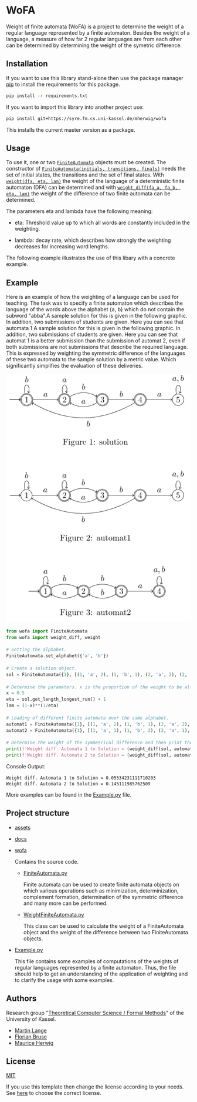 # WoFA
Weight of finite automata (WoFA) is a project to determine the weight of a regular language represented by a finite automaton. Besides the weight of a language, a measure of how far 2 regular languages are from each other can be determined by determining the weight of the symetric difference. 

## Installation

If you want to use this library stand-alone then use the package manager [pip](https://pip.pypa.io/en/stable/) to install the requirements for this package.

```bash
pip install -r requirements.txt 
```

If you want to import this library into another project use:

````bash
pip install git+https://syre.fm.cs.uni-kassel.de/mherwig/wofa
````
This installs the current master version as a package.

## Usage

To use it, one or two [```FiniteAutomata```](./wofa/FiniteAutomata.py) objects must be created. The constructor of [```FiniteAutomata(initials, transitions, finals)```](./wofa/FiniteAutomata.py)  needs the set of initial states, the transitions and the set of final states. With [```weight(dfa, eta, lam)```](./wofa/WeightFiniteAutomata.py) the weight of the language of a deterministic finite automaton (DFA) can be determined and with [```weight_diff(fa_a, fa_b, eta, lam)```](./wofa/WeightFiniteAutomata.py) the weight of the difference of two finite automata can be determined. 

The parameters eta and lambda have the following meaning:
- eta: Threshold value up to which all words are constantly included in the weighting.

- lambda: decay rate, which describes how strongly the weighting decreases for increasing word lengths. 

The following example illustrates the use of this libary with a concrete example.

## Example
Here is an example of how the weighting of a language can be used for teaching. The task was to specify a finite automaton which describes the language of the words above the alphabet {a, b} which do not contain the subword "abba".A sample solution for this is given in the following graphic. In addition, two submissions of students are given. Here you can see that automata 1 A sample solution for this is given in the following graphic. In addition, two submissions of students are given. Here you can see that automat 1 is a better submission than the submission of automat 2, even if both submissions are not submissions that describe the required language. This is expressed by weighting the symmetric difference of the languages of these two automata to the sample solution by a metric value. Which significantly simplifies the evaluation of these deliveries. 

![](./assets/ExampleAutomatas.jpg)

```python   
from wofa import FiniteAutomata
from wofa import weight_diff, weight

# Setting the alphabet.
FiniteAutomata.set_alphabet({'a', 'b'})

# Create a solution object.
sol = FiniteAutomata({1}, [(1, 'a', 2), (1, 'b', 1), (2, 'a', 2), (2, 'b', 3), (3, 'a', 2), (3, 'b', 4), (4, 'b', 1)], {1, 2, 3, 4})

# Determine the parameters. x is the proportion of the weight to be allocated to the constant part.
x = 0.5
eta = sol.get_length_longest_run() + 1
lam = (1-x)**(1/eta)

# Loading of different finite automata over the same alphabet.
automat1 = FiniteAutomata({1}, [(1, 'a', 2), (1, 'b', 1), (2, 'a', 2), (2, 'b', 3), (3, 'a', 2), (3, 'b', 4), (4, 'b', 4), (4, 'b', 2)], {2, 3, 4}))
automat2 = FiniteAutomata({1}, [(1, 'a', 1), (1, 'b', 2), (2, 'a', 1), (2, 'b', 3),              (3, 'b', 2)                          ], {1, 2, 3}))

# Determine the weight of the symmetrical difference and then print the result.
print(f'Weight diff. Automata 1 to Solution = {weight_diff(sol, automat1, eta, lam)[2]}')
print(f'Weight diff. Automata 2 to Solution = {weight_diff(sol, automat2, eta, lam)[2]}')

```

Console Output: 
```
Weight diff. Automata 1 to Solution = 0.05534231111710203
Weight diff. Automata 2 to Solution = 0.145111985762509
```

More examples can be found in the [Example.py](./Example.py) file.

## Project structure
- [assets](./assets)

- [docs](./docs)

- [wofa](./wofa)

  Contains the source code.
    - [FiniteAutomata.py](./wofa/FiniteAutomata.py)

      Finite automata can be used to create finite automata objects on which various operations such as minimization, determinization, complement formation, determination of the symmetric difference and many more can be performed. 

  - [WeightFiniteAutomata.py](./wofa/WeightFiniteAutomata.py)

    This class can be used to calculate the weight of a FiniteAutomata object and the weight of the difference between two FiniteAutomata objects.


- [Example.py](./Example.py)

  This file contains some examples of computations of the weights of regular languages represented by a finite automaton. Thus, the file should help to get an understanding of the application of weighting and to clarify the usage with some examples.  

## Authors

Research group "[Theoretical Computer Science / Formal Methods](https://www.uni-kassel.de/eecs/fmv/ueber-uns)" of the University of Kassel.

- [Martin Lange](https://www.uni-kassel.de/eecs/fmv/team/detailansicht?tx_ukpersons_personfunctiondetail%5BpersonFunction%5D=105&cHash=d4aafd324e09a6f60e57566642936ee3)
- [Florian Bruse](https://www.uni-kassel.de/eecs/fmv/team/detailansicht?tx_ukpersons_personfunctiondetail%5BpersonFunction%5D=107&cHash=13125e24f465be73259db38fd7f9891e)
- [Maurice Herwig](https://www.uni-kassel.de/eecs/fmv/team/detailansicht?tx_ukpersons_personfunctiondetail%5BpersonFunction%5D=497&cHash=1c737081a13775b82036f707dc667f39)



## License
[MIT](https://choosealicense.com/licenses/mit/) 

If you use this template then change the license according to your needs. 
See [here](https://choosealicense.com/) to choose the correct license.
